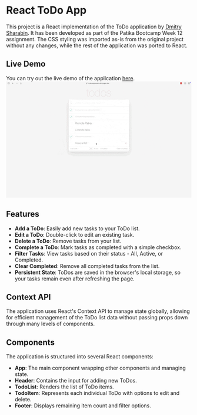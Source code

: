 # React ToDo App

This project is a React implementation of the ToDo application by [Dmitry Sharabin](https://codepen.io/dmitrysharabin/pen/MWgQNYZ). It has been developed as part of the Patika Bootcamp Week 12 assignment. The CSS styling was imported as-is from the original project without any changes, while the rest of the application was ported to React.


## Live Demo

You can try out the live demo of the application [here](https://todo-app-react-elk.pages.dev/).
![React ToDo App Screen Recording](screen-recording.gif)


## Features

- **Add a ToDo**: Easily add new tasks to your ToDo list.
- **Edit a ToDo**: Double-click to edit an existing task.
- **Delete a ToDo**: Remove tasks from your list.
- **Complete a ToDo**: Mark tasks as completed with a simple checkbox.
- **Filter Tasks**: View tasks based on their status - All, Active, or Completed.
- **Clear Completed**: Remove all completed tasks from the list.
- **Persistent State**: ToDos are saved in the browser's local storage, so your tasks remain even after refreshing the page.

## Context API

The application uses React's Context API to manage state globally, allowing for efficient management of the ToDo list data without passing props down through many levels of components.

## Components

The application is structured into several React components:

- **App**: The main component wrapping other components and managing state.
- **Header**: Contains the input for adding new ToDos.
- **TodoList**: Renders the list of ToDo items.
- **TodoItem**: Represents each individual ToDo with options to edit and delete.
- **Footer**: Displays remaining item count and filter options.

